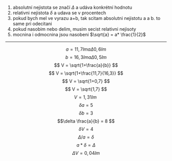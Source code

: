 1. absolutní nejistota se značí $\Delta$ a udáva konkrétní hodnotu
2. relativni nejistota $\delta$ a udava se v procentech
3. pokud bych mel ve vyrazu a+b, tak scitam absolutni nejistotu a a b. to same pri odecitani
4. pokud nasobim nebo delim, musim secist relativni nejisoty
5. mocnina i odmocnina jsou nasobeni $\sqrt{a} = a* \frac{1}{2}$

---
$$ a = 11,7 lm a  \Delta0,6 lm $$
$$ b = 16,3 lm a  \Delta0,5 lm $$
$$ V = \sqrt{1+\frac{a}{b}} $$
$$ V = \sqrt{1+\frac{11,7}{16,3}} $$
$$ V = \sqrt{1+0,7} $$
$$  V = \sqrt{1,7}  $$
$$ V = 1,31lm \ $$
$$ \delta a= 5 $$
 $$\delta b= 3$$ 
 $$\delta \frac{a}{b} = 8 $$
$$\delta V = 4$$
$$\Delta / a = \delta $$
 $$a * \delta = \Delta $$
 $$\Delta V = 0,04lm$$ 


